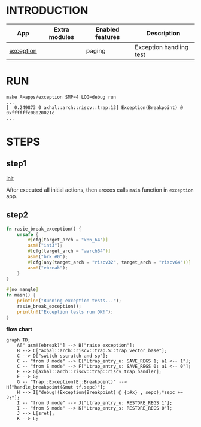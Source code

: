 # INTRODUCTION
| App | Extra modules | Enabled features | Description |
|-|-|-|-|
| [exception](apps/exception/) | | paging | Exception handling test |

# RUN
```
make A=apps/exception SMP=4 LOG=debug run
...
[  0.249873 0 axhal::arch::riscv::trap:13] Exception(Breakpoint) @ 0xffffffc08020021c
...
```
# STEPS
## step1 
[init](./init.md)

After executed all initial actions, then arceos calls `main` function in `exception` app.

## step2

``` Rust
fn rasie_break_exception() {
    unsafe {
        #[cfg(target_arch = "x86_64")]
        asm!("int3");
        #[cfg(target_arch = "aarch64")]
        asm!("brk #0");
        #[cfg(any(target_arch = "riscv32", target_arch = "riscv64"))]
        asm!("ebreak");
    }
}

#[no_mangle]
fn main() {
    println!("Running exception tests...");
    rasie_break_exception();
    println!("Exception tests run OK!");
}
```

**flow chart**

```mermaid
graph TD;
    A[" asm!(ebreak)"] --> B["raise exception"];
    B --> C["axhal::arch::riscv::trap.S::trap_vector_base"];
    C --> D["switch sscratch and sp"];
    C -- "from U mode" --> E["Ltrap_entry_u: SAVE_REGS 1; a1 <-- 1"];
    C -- "from S mode" --> F["Ltrap_entry_s: SAVE_REGS 0; a1 <-- 0"];
    E --> G[axhal::arch::riscv::trap::riscv_trap_handler];
    F --> G;
    G -- "Trap::Exception(E::Breakpoint)" --> H["handle_breakpoint(&mut tf.sepc)"];
    H --> I["debug!(Exception(Breakpoint) @ {:#x} , sepc);*sepc += 2;"];
    I -- "from U mode" --> J["Ltrap_entry_u: RESTORE_REGS 1"];
    I -- "from S mode" --> K["Ltrap_entry_s: RESTORE_REGS 0"];
    J --> L[sret];
    K --> L;
```
